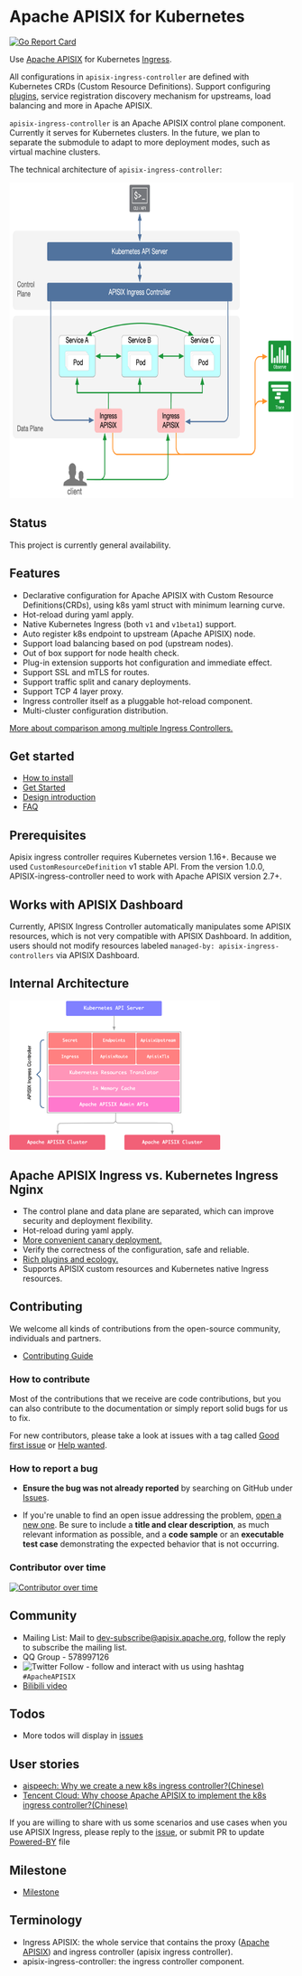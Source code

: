 <!--
#
# Licensed to the Apache Software Foundation (ASF) under one or more
# contributor license agreements.  See the NOTICE file distributed with
# this work for additional information regarding copyright ownership.
# The ASF licenses this file to You under the Apache License, Version 2.0
# (the "License"); you may not use this file except in compliance with
# the License.  You may obtain a copy of the License at
#
#     http://www.apache.org/licenses/LICENSE-2.0
#
# Unless required by applicable law or agreed to in writing, software
# distributed under the License is distributed on an "AS IS" BASIS,
# WITHOUT WARRANTIES OR CONDITIONS OF ANY KIND, either express or implied.
# See the License for the specific language governing permissions and
# limitations under the License.
#
-->

# Apache APISIX for Kubernetes

[![Go Report Card](https://goreportcard.com/badge/github.com/apache/apisix-ingress-controller)](https://goreportcard.com/report/github.com/apache/apisix-ingress-controller)

Use [Apache APISIX](https://github.com/apache/apisix#apache-apisix) for Kubernetes [Ingress](https://kubernetes.io/docs/concepts/services-networking/ingress/).

All configurations in `apisix-ingress-controller` are defined with Kubernetes CRDs (Custom Resource Definitions).
Support configuring [plugins](https://github.com/apache/apisix/blob/master/docs/en/latest/plugins), service registration discovery mechanism for upstreams, load balancing and more in Apache APISIX.

`apisix-ingress-controller` is an Apache APISIX control plane component. Currently it serves for Kubernetes clusters. In the future, we plan to separate the submodule to adapt to more deployment modes, such as virtual machine clusters.

The technical architecture of `apisix-ingress-controller`:

<img src="./docs/assets/images/module-0.png" alt="Architecture" width="743" height="559" />

## Status

This project is currently general availability.

## Features

* Declarative configuration for Apache APISIX with Custom Resource Definitions(CRDs), using k8s yaml struct with minimum learning curve.
* Hot-reload during yaml apply.
* Native Kubernetes Ingress (both `v1` and `v1beta1`) support.
* Auto register k8s endpoint to upstream (Apache APISIX) node.
* Support load balancing based on pod (upstream nodes).
* Out of box support for node health check.
* Plug-in extension supports hot configuration and immediate effect.
* Support SSL and mTLS for routes.
* Support traffic split and canary deployments.
* Support TCP 4 layer proxy.
* Ingress controller itself as a pluggable hot-reload component.
* Multi-cluster configuration distribution.

[More about comparison among multiple Ingress Controllers.](https://docs.google.com/spreadsheets/d/191WWNpjJ2za6-nbG4ZoUMXMpUK8KlCIosvQB0f-oq3k/edit?ts=5fd6c769#gid=907731238)

## Get started

* [How to install](./install.md)
* [Get Started](./docs/en/latest/getting-started.md)
* [Design introduction](./docs/en/latest/design.md)
* [FAQ](./docs/en/latest/FAQ.md)

## Prerequisites

Apisix ingress controller requires Kubernetes version 1.16+. Because we used `CustomResourceDefinition` v1 stable API.
From the version 1.0.0, APISIX-ingress-controller need to work with Apache APISIX version 2.7+.

## Works with APISIX Dashboard

Currently, APISIX Ingress Controller automatically manipulates some APISIX resources, which is not very compatible with APISIX Dashboard. In addition, users should not modify resources labeled `managed-by: apisix-ingress-controllers` via APISIX Dashboard.

## Internal Architecture

<img src="./docs/assets/images/apisix-ingress-controller-arch.png" alt="module" width="74.3%" height="55.9%" />

## Apache APISIX Ingress vs. Kubernetes Ingress Nginx

* The control plane and data plane are separated, which can improve security and deployment flexibility.
* Hot-reload during yaml apply.
* [More convenient canary deployment.](./docs/en/latest/concepts/apisix_route.md)
* Verify the correctness of the configuration, safe and reliable.
* [Rich plugins and ecology.](https://github.com/apache/apisix/tree/master/docs/en/latest/plugins)
* Supports APISIX custom resources and Kubernetes native Ingress resources.

## Contributing

We welcome all kinds of contributions from the open-source community, individuals and partners.

* [Contributing Guide](./docs/en/latest/contribute.md)

### How to contribute

Most of the contributions that we receive are code contributions, but you can
also contribute to the documentation or simply report solid bugs
for us to fix.

 For new contributors, please take a look at issues with a tag called [Good first issue](https://github.com/apache/apisix-ingress-controller/issues?q=is%3Aissue+is%3Aopen+label%3A%22good+first+issue%22) or [Help wanted](https://github.com/apache/apisix-ingress-controller/issues?q=is%3Aissue+is%3Aopen+label%3A%22help+wanted%22).

### How to report a bug

* **Ensure the bug was not already reported** by searching on GitHub under [Issues](https://github.com/apache/apisix-ingress-controller/issues).

* If you're unable to find an open issue addressing the problem, [open a new one](https://github.com/apache/apisix-ingress-controller/issues/new). Be sure to include a **title and clear description**, as much relevant information as possible, and a **code sample** or an **executable test case** demonstrating the expected behavior that is not occurring.

### Contributor over time

[![Contributor over time](https://contributor-overtime-api.git-contributor.com/contributors-svg?chart=contributorOverTime&repo=apache/apisix-ingress-controller)](https://git-contributor.com/?chart=contributorOverTime&repo=apache/apisix-ingress-controller)

## Community

* Mailing List: Mail to dev-subscribe@apisix.apache.org, follow the reply to subscribe the mailing list.
* QQ Group - 578997126
* ![Twitter Follow](https://img.shields.io/twitter/follow/ApacheAPISIX?style=social) - follow and interact with us using hashtag `#ApacheAPISIX`
* [Bilibili video](https://space.bilibili.com/551921247)

## Todos

* More todos will display in [issues](https://github.com/apache/apisix-ingress-controller/issues?q=is%3Aopen+is%3Aissue+label%3Atriage%2Faccepted)

## User stories

- [aispeech: Why we create a new k8s ingress controller?(Chinese)](https://mp.weixin.qq.com/s/bmm2ibk2V7-XYneLo9XAPQ)
- [Tencent Cloud: Why choose Apache APISIX to implement the k8s ingress controller?(Chinese)](https://www.upyun.com/opentalk/448.html)

If you are willing to share with us some scenarios and use cases when you use APISIX Ingress,
please reply to the [issue](https://github.com/apache/apisix-ingress-controller/issues/501),
or submit PR to update [Powered-BY](./powered-by.md) file

## Milestone

* [Milestone](https://github.com/apache/apisix-ingress-controller/milestones)

## Terminology

* Ingress APISIX: the whole service that contains the proxy ([Apache APISIX](https://apisix.apache.org)) and ingress controller (apisix ingress controller).
* apisix-ingress-controller: the ingress controller component.
